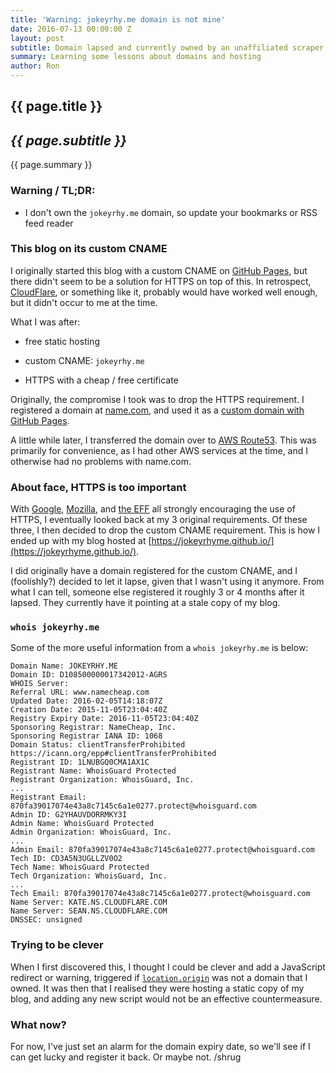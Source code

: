 ```yaml
---
title: 'Warning: jokeyrhy.me domain is not mine'
date: 2016-07-13 00:00:00 Z
layout: post
subtitle: Domain lapsed and currently owned by an unaffiliated scraper
summary: Learning some lessons about domains and hosting
author: Ron
---
```


## {{ page.title }}

## _{{ page.subtitle }}_

{{ page.summary }}


### Warning / TL;DR:

- I don't own the `jokeyrhy.me` domain, so update your bookmarks or RSS feed reader


### This blog on its custom CNAME

I originally started this blog with a custom CNAME on [GitHub Pages](https://pages.github.com/),
but there didn't seem to be a solution for HTTPS on top of this.
In retrospect, [CloudFlare](https://www.cloudflare.com/), or something like it,
probably would have worked well enough, but it didn't occur to me at the time.

What I was after:

- free static hosting

- custom CNAME: `jokeyrhy.me`

- HTTPS with a cheap / free certificate

Originally, the compromise I took was to drop the HTTPS requirement.
I registered a domain at [name.com](https://www.name.com/),
and used it as a [custom domain with GitHub Pages](https://help.github.com/articles/using-a-custom-domain-with-github-pages/).

A little while later,
I transferred the domain over to [AWS Route53](https://aws.amazon.com/route53/).
This was primarily for convenience, as I had other AWS services at the time,
and I otherwise had no problems with name.com.


### About face, HTTPS is too important

With [Google](https://webmasters.googleblog.com/2014/08/https-as-ranking-signal.html),
[Mozilla](https://blog.mozilla.org/security/2015/04/30/deprecating-non-secure-http/),
and [the EFF](https://www.eff.org/https-everywhere)
all strongly encouraging the use of HTTPS,
I eventually looked back at my 3 original requirements.
Of these three, I then decided to drop the custom CNAME requirement.
This is how I ended up with my blog hosted at
[https://jokeyrhyme.github.io/](https://jokeyrhyme.github.io/).

I did originally have a domain registered for the custom CNAME,
and I (foolishly?) decided to let it lapse,
given that I wasn't using it anymore. From what I can tell,
someone else registered it roughly 3 or 4 months after it lapsed.
They currently have it pointing at a stale copy of my blog.


### `whois jokeyrhy.me`

Some of the more useful information from a `whois jokeyrhy.me` is below:

```
Domain Name: JOKEYRHY.ME
Domain ID: D108500000017342012-AGRS
WHOIS Server:
Referral URL: www.namecheap.com
Updated Date: 2016-02-05T14:18:07Z
Creation Date: 2015-11-05T23:04:40Z
Registry Expiry Date: 2016-11-05T23:04:40Z
Sponsoring Registrar: NameCheap, Inc.
Sponsoring Registrar IANA ID: 1068
Domain Status: clientTransferProhibited https://icann.org/epp#clientTransferProhibited
Registrant ID: 1LNUBGQ0CMA1AX1C
Registrant Name: WhoisGuard Protected
Registrant Organization: WhoisGuard, Inc.
...
Registrant Email: 870fa39017074e43a8c7145c6a1e0277.protect@whoisguard.com
Admin ID: G2YHAUVDORRMKY3I
Admin Name: WhoisGuard Protected
Admin Organization: WhoisGuard, Inc.
...
Admin Email: 870fa39017074e43a8c7145c6a1e0277.protect@whoisguard.com
Tech ID: CD3A5N3UGLLZV0O2
Tech Name: WhoisGuard Protected
Tech Organization: WhoisGuard, Inc.
...
Tech Email: 870fa39017074e43a8c7145c6a1e0277.protect@whoisguard.com
Name Server: KATE.NS.CLOUDFLARE.COM
Name Server: SEAN.NS.CLOUDFLARE.COM
DNSSEC: unsigned
```


### Trying to be clever

When I first discovered this,
I thought I could be clever and add a JavaScript redirect or warning,
triggered if [`location.origin`](https://developer.mozilla.org/en-US/docs/Web/API/HTMLHyperlinkElementUtils/origin)
was not a domain that I owned.
It was then that I realised they were hosting a static copy of my blog,
and adding any new script would not be an effective countermeasure.


### What now?

For now, I've just set an alarm for the domain expiry date,
so we'll see if I can get lucky and register it back.
Or maybe not. /shrug

